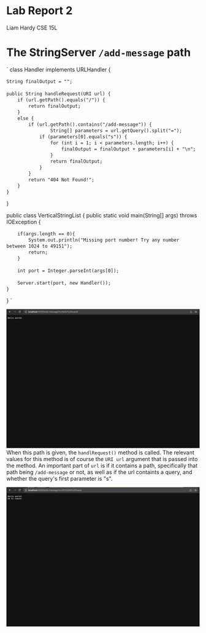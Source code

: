 # Lab Report 2
Liam Hardy
CSE 15L


# The StringServer `/add-message` path
`
class Handler implements URLHandler {
   
    String finalOutput = "";

    public String handleRequest(URI url) {
        if (url.getPath().equals("/")) {
            return finalOutput;
        } 
        else {
            if (url.getPath().contains("/add-message")) {
                    String[] parameters = url.getQuery().split("=");
                if (parameters[0].equals("s")) {
                    for (int i = 1; i < parameters.length; i++) {
                        finalOutput = finalOutput + parameters[i] + "\n";
                    }
                    return finalOutput;
                }
            }
            return "404 Not Found!";
        }
    }
}

public class VerticalStringList {
    public static void main(String[] args) throws IOException {
       
        if(args.length == 0){
            System.out.println("Missing port number! Try any number between 1024 to 49151");
            return;
        }

        int port = Integer.parseInt(args[0]);

        Server.start(port, new Handler()); 
    }
}
`

![OneItemAdded](LabReportTwoScreenshots/LabReport2OneStringAdded.png)
When this path is given, the `handlRequest()` method is called. 
The relevant values for this method is of course the `URI url` argument that is passed into the method.
An important part of `url` is if it contains a path, specifically that path being `/add-message` or not, as well as
if the url containts a query, and whether the query's first parameter is "s".

![TwoItemsAdded](LabReportTwoScreenshots/LabReport2TwoStringsAdded.png)
